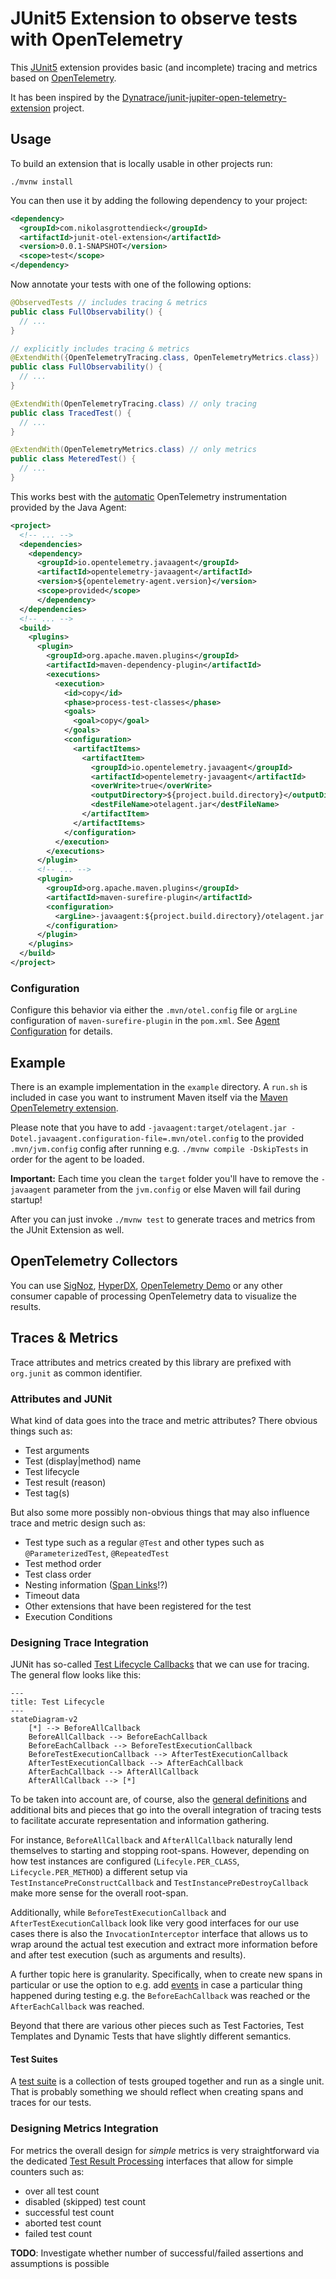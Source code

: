 # JUnit5 Extension to observe tests with OpenTelemetry

This [JUnit5](https://junit.org/) extension provides basic (and incomplete) tracing and metrics based on
[OpenTelemetry](https://opentelemetry.io/).

It has been inspired by the [Dynatrace/junit-jupiter-open-telemetry-extension](https://github.com/dynatrace-oss/junit-jupiter-open-telemetry-extension) <!-- markdownlint-disable-line MD013 --> <!-- editorconfig-checker-disable-line -->
project.

## Usage

To build an extension that is locally usable in other projects run:

```shell
./mvnw install
```

You can then use it by adding the following dependency to your project:

```xml
<dependency>
  <groupId>com.nikolasgrottendieck</groupId>
  <artifactId>junit-otel-extension</artifactId>
  <version>0.0.1-SNAPSHOT</version>
  <scope>test</scope>
</dependency>
```

Now annotate your tests with one of the following options:

```java
@ObservedTests // includes tracing & metrics
public class FullObservability() {
  // ...
}

// explicitly includes tracing & metrics
@ExtendWith({OpenTelemetryTracing.class, OpenTelemetryMetrics.class})
public class FullObservability() {
  // ...
}

@ExtendWith(OpenTelemetryTracing.class) // only tracing
public class TracedTest() {
  // ...
}

@ExtendWith(OpenTelemetryMetrics.class) // only metrics
public class MeteredTest() {
  // ...
}
```

This works best with the [automatic](https://opentelemetry.io/docs/languages/java/automatic/) OpenTelemetry
instrumentation provided by the Java Agent:

```xml
<project>
  <!-- ... -->
  <dependencies>
    <dependency>
      <groupId>io.opentelemetry.javaagent</groupId>
      <artifactId>opentelemetry-javaagent</artifactId>
      <version>${opentelemetry-agent.version}</version>
      <scope>provided</scope>
      </dependency>
  </dependencies>
  <!-- ... -->
  <build>
    <plugins>
      <plugin>
        <groupId>org.apache.maven.plugins</groupId>
        <artifactId>maven-dependency-plugin</artifactId>
        <executions>
          <execution>
            <id>copy</id>
            <phase>process-test-classes</phase>
            <goals>
              <goal>copy</goal>
            </goals>
            <configuration>
              <artifactItems>
                <artifactItem>
                  <groupId>io.opentelemetry.javaagent</groupId>
                  <artifactId>opentelemetry-javaagent</artifactId>
                  <overWrite>true</overWrite>
                  <outputDirectory>${project.build.directory}</outputDirectory>
                  <destFileName>otelagent.jar</destFileName>
                </artifactItem>
              </artifactItems>
            </configuration>
          </execution>
        </executions>
      </plugin>
      <!-- ... -->
      <plugin>
        <groupId>org.apache.maven.plugins</groupId>
        <artifactId>maven-surefire-plugin</artifactId>
        <configuration>
          <argLine>-javaagent:${project.build.directory}/otelagent.jar -Dotel.service.name="${project.name}"</argLine>
        </configuration>
      </plugin>
    </plugins>
  </build>
</project>
```

### Configuration

Configure this behavior via either the `.mvn/otel.config` file or `argLine` configuration of `maven-surefire-plugin` in
the `pom.xml`. See [Agent Configuration](https://opentelemetry.io/docs/languages/java/automatic/agent-config/) for
details.

## Example

There is an example implementation in the `example` directory. A `run.sh` is included in case you want to instrument
Maven itself via the [Maven OpenTelemetry extension](https://github.com/open-telemetry/opentelemetry-java-contrib/tree/main/maven-extension). <!-- markdownlint-disable-line MD013 --> <!-- editorconfig-checker-disable-line -->

Please note that you have to add `-javaagent:target/otelagent.jar -Dotel.javaagent.configuration-file=.mvn/otel.config`
to the provided `.mvn/jvm.config` config after running e.g. `./mvnw compile -DskipTests` in order for the agent to be
loaded.

**Important:** Each time you clean the `target` folder you'll have to remove the `-javaagent` parameter from the
`jvm.config` or else Maven will fail during startup!

After you can just invoke `./mvnw test` to generate traces and metrics from the JUnit Extension as well.

## OpenTelemetry Collectors

You can use [SigNoz](https://signoz.io), [HyperDX](https://www.hyperdx.io), [OpenTelemetry Demo](https://opentelemetry.io/docs/demo/) <!-- markdownlint-disable-line MD013 --> <!-- editorconfig-checker-disable-line -->
or any other consumer capable of processing OpenTelemetry data to visualize the results.

## Traces & Metrics

Trace attributes and metrics created by this library are prefixed with `org.junit` as common identifier.

### Attributes and JUNit

What kind of data goes into the trace and metric attributes? There obvious things such as:

- Test arguments
- Test (display|method) name
- Test lifecycle
- Test result (reason)
- Test tag(s)

But also some more possibly non-obvious things that may also influence trace and metric design such as:

- Test type such as a regular `@Test` and other types such as `@ParameterizedTest`, `@RepeatedTest`
- Test method order
- Test class order
- Nesting information ([Span Links](https://opentelemetry.io/docs/concepts/signals/traces/#span-links)!?)
- Timeout data
- Other extensions that have been registered for the test
- Execution Conditions

### Designing Trace Integration

JUNit has so-called [Test Lifecycle Callbacks](https://junit.org/junit5/docs/current/user-guide/#extensions-lifecycle-callbacks) <!-- markdownlint-disable-line MD013 --> <!-- editorconfig-checker-disable-line -->
that we can use for tracing. The general flow looks like this:

```mermaid
---
title: Test Lifecycle
---
stateDiagram-v2
    [*] --> BeforeAllCallback
    BeforeAllCallback --> BeforeEachCallback
    BeforeEachCallback --> BeforeTestExecutionCallback
    BeforeTestExecutionCallback --> AfterTestExecutionCallback
    AfterTestExecutionCallback --> AfterEachCallback
    AfterEachCallback --> AfterAllCallback
    AfterAllCallback --> [*]
```

To be taken into account are, of course, also the [general definitions](https://junit.org/junit5/docs/current/user-guide/#writing-tests-definitions) <!-- markdownlint-disable-line MD013 --> <!-- editorconfig-checker-disable-line -->
and additional bits and pieces that go into the overall integration of tracing tests to facilitate
accurate representation and information gathering.

For instance, `BeforeAllCallback` and `AfterAllCallback` naturally lend themselves to starting and stopping root-spans.
However, depending on how test instances are configured (`Lifecyle.PER_CLASS`, `Lifecycle.PER_METHOD`) a different setup
via `TestInstancePreConstructCallback` and `TestInstancePreDestroyCallback` make more sense for the overall root-span.

Additionally, while `BeforeTestExecutionCallback` and `AfterTestExecutionCallback` look like very good interfaces for
our use cases there is also the `InvocationInterceptor` interface that allows us to wrap around the actual test
execution and extract more information before and after test execution (such as arguments and results).

A further topic here is granularity. Specifically, when to create new spans in particular or use the option to e.g. add
[events](https://opentelemetry.io/docs/concepts/signals/traces/#span-events) in case a particular thing happened during
testing e.g. the `BeforeEachCallback` was reached or the `AfterEachCallback` was reached.

Beyond that there are various other pieces such as Test Factories, Test Templates and Dynamic Tests that have slightly
different semantics.

#### Test Suites

A [test suite](https://junit.org/junit5/docs/current/user-guide/#junit-platform-suite-engine) is a collection of tests
grouped together and run as a single unit. That is probably something we should reflect when creating spans and traces
for our tests.

### Designing Metrics Integration

For metrics the overall design for _simple_ metrics is very straightforward via the dedicated [Test Result Processing](https://junit.org/junit5/docs/current/user-guide/#extensions-test-result-processing) <!-- markdownlint-disable-line MD013 --> <!-- editorconfig-checker-disable-line -->
interfaces that allow for simple counters such as:

- over all test count
- disabled (skipped) test count
- successful test count
- aborted test count
- failed test count

**TODO**: Investigate whether number of successful/failed assertions and assumptions is possible
